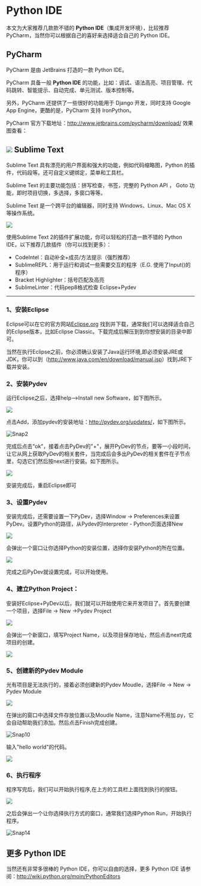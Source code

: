 Python IDE
==========

 本文为大家推荐几款款不错的 **Python IDE**（集成开发环境），比较推荐 PyCharm，当然你可以根据自己的喜好来选择适合自己的 Python IDE。 

  PyCharm
-------

  PyCharm 是由 JetBrains 打造的一款 Python IDE。

 PyCharm 具备一般 **Python IDE** 的功能，比如：调试、语法高亮、项目管理、代码跳转、智能提示、自动完成、单元测试、版本控制等。

  另外，PyCharm 还提供了一些很好的功能用于 Django 开发，同时支持 Google App Engine，更酷的是，PyCharm 支持 IronPython。 

 PyCharm 官方下载地址：<http://www.jetbrains.com/pycharm/download/> 效果图查看： 

 ![](http://www.runoob.com/wp-content/uploads/2014/06/pycharm_ui_darcula.png)
  Sublime Text
-------------

 Sublime Text 具有漂亮的用户界面和强大的功能，例如代码缩略图，Python 的插件，代码段等。还可自定义键绑定，菜单和工具栏。

 Sublime Text 的主要功能包括：拼写检查，书签，完整的 Python API ， Goto 功能，即时项目切换，多选择，多窗口等等。 

Sublime Text 是一个跨平台的编辑器，同时支持 Windows、Linux、Mac OS X等操作系统。 

 ![](http://www.runoob.com/wp-content/uploads/2014/05/sublimetext.jpg)
 

 使用Sublime Text 2的插件扩展功能，你可以轻松的打造一款不错的 Python IDE，以下推荐几款插件（你可以找到更多）：

 *  CodeIntel：自动补全+成员/方法提示（强烈推荐）
*  SublimeREPL：用于运行和调试一些需要交互的程序（E.G. 使用了Input()的程序）
*  Bracket Highlighter：括号匹配及高亮
*  SublimeLinter：代码pep8格式检查
   Eclipse+Pydev
--------------

 ### 1、安装Eclipse

  Eclipse可以在它的官方网站[Eclipse.org](http://eclipse.org/)
找到并下载，通常我们可以选择适合自己的Eclipse版本，比如Eclipse Classic。下载完成后解压到到你想安装的目录中即可。 

 当然在执行Eclipse之前，你必须确认安装了Java运行环境,即必须安装JRE或JDK，你可以到（<http://www.java.com/en/download/manual.jsp>）找到JRE下载并安装。

 ### 2、安装Pydev

 运行Eclipse之后，选择help-->Install new Software，如下图所示。

 ![](http://www.runoob.com/wp-content/uploads/2014/06/Snap1.gif)


 点击Add，添加pydev的安装地址：<http://pydev.org/updates/>，如下图所示。

 ![Snap2](http://www.runoob.com/wp-content/uploads/2014/06/Snap2.gif)


 完成后点击"ok"，接着点击PyDev的"+"，展开PyDev的节点，要等一小段时间，让它从网上获取PyDev的相关套件，当完成后会多出PyDev的相关套件在子节点里，勾选它们然后按next进行安装。如下图所示。

 ![](http://www.runoob.com/wp-content/uploads/2014/06/Snap3.gif)


 安装完成后，重启Eclipse即可

 ### 3、设置Pydev

 安装完成后，还需要设置一下PyDev，选择Window -> Preferences来设置PyDev。设置Python的路径，从Pydev的Interpreter - Python页面选择New

 ![](http://www.runoob.com/wp-content/uploads/2014/06/Snap5.gif)


 会弹出一个窗口让你选择Python的安装位置，选择你安装Python的所在位置。

 ![](http://www.runoob.com/wp-content/uploads/2014/06/Snap6.gif)


 完成之后PyDev就设置完成，可以开始使用。

 ### 4、建立Python Project：

 安装好Eclipse+PyDev以后，我们就可以开始使用它来开发项目了。首先要创建一个项目，选择File -> New ->Pydev Project

 ![](http://www.runoob.com/wp-content/uploads/2014/06/Snap7.gif)


 会弹出一个新窗口，填写Project Name，以及项目保存地址，然后点击next完成项目的创建。

 ![](http://www.runoob.com/wp-content/uploads/2014/06/Snap8.gif)


 ### 5、创建新的Pydev Module

 光有项目是无法执行的，接着必须创建新的Pydev Moudle，选择File -> New -> Pydev Module

 ![](http://www.runoob.com/wp-content/uploads/2014/06/Snap9.gif)


 在弹出的窗口中选择文件存放位置以及Moudle Name，注意Name不用加.py，它会自动帮助我们添加。然后点击Finish完成创建。

 ![Snap10](http://www.runoob.com/wp-content/uploads/2014/06/Snap10.gif)


 输入"hello world"的代码。

 ![](http://www.runoob.com/wp-content/uploads/2014/06/Snap11.gif)


 ### 6、执行程序

 程序写完后，我们可以开始执行程序,在上方的工具栏上面找到执行的按钮。

 ![](http://www.runoob.com/wp-content/uploads/2014/06/Snap13.gif)


 之后会弹出一个让你选择执行方式的窗口，通常我们选择Python Run，开始执行程序。

 ![Snap14](http://www.runoob.com/wp-content/uploads/2014/06/Snap14.gif)


 更多 Python IDE
-------------


 当然还有非常多很棒的 Python IDE，你可以自由的选择，更多 Python IDE 请参阅：<http://wiki.python.org/moin/PythonEditors>

